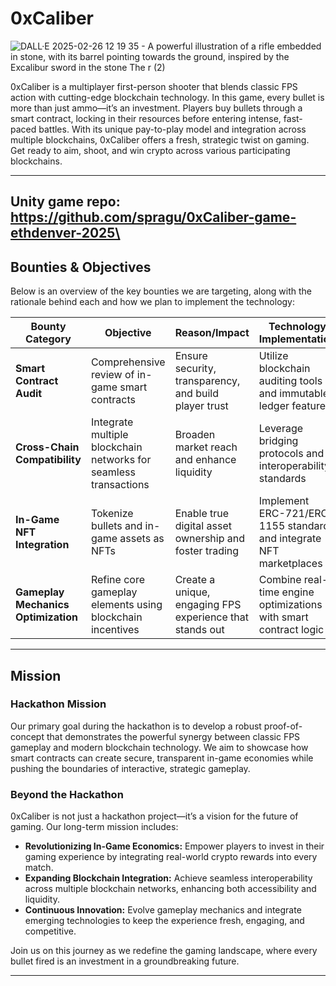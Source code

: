 # 0xCaliber
![DALL·E 2025-02-26 12 19 35 - A powerful illustration of a rifle embedded in stone, with its barrel pointing towards the ground, inspired by the Excalibur sword in the stone  The r (2)](https://github.com/user-attachments/assets/765c9090-8c93-4434-970b-3476e80db0ee)

0xCaliber is a multiplayer first-person shooter that blends classic FPS action with cutting-edge blockchain technology. In this game, every bullet is more than just ammo—it’s an investment. Players buy bullets through a smart contract, locking in their resources before entering intense, fast-paced battles. With its unique pay-to-play model and integration across multiple blockchains, 0xCaliber offers a fresh, strategic twist on gaming. Get ready to aim, shoot, and win crypto across various participating blockchains.

---
Unity game repo: https://github.com/spragu/0xCaliber-game-ethdenver-2025\
---

## Bounties & Objectives

Below is an overview of the key bounties we are targeting, along with the rationale behind each and how we plan to implement the technology:

| **Bounty Category**               | **Objective**                                                  | **Reason/Impact**                                          | **Technology Implementation**                                   |
|-----------------------------------|----------------------------------------------------------------|------------------------------------------------------------|-----------------------------------------------------------------|
| **Smart Contract Audit**          | Comprehensive review of in-game smart contracts                | Ensure security, transparency, and build player trust      | Utilize blockchain auditing tools and immutable ledger features  |
| **Cross-Chain Compatibility**     | Integrate multiple blockchain networks for seamless transactions | Broaden market reach and enhance liquidity                  | Leverage bridging protocols and interoperability standards       |
| **In-Game NFT Integration**       | Tokenize bullets and in-game assets as NFTs                     | Enable true digital asset ownership and foster trading      | Implement ERC-721/ERC-1155 standards and integrate NFT marketplaces|
| **Gameplay Mechanics Optimization** | Refine core gameplay elements using blockchain incentives      | Create a unique, engaging FPS experience that stands out      | Combine real-time engine optimizations with smart contract logic   |

---

## Mission

### Hackathon Mission
Our primary goal during the hackathon is to develop a robust proof-of-concept that demonstrates the powerful synergy between classic FPS gameplay and modern blockchain technology. We aim to showcase how smart contracts can create secure, transparent in-game economies while pushing the boundaries of interactive, strategic gameplay.

### Beyond the Hackathon
0xCaliber is not just a hackathon project—it’s a vision for the future of gaming. Our long-term mission includes:

- **Revolutionizing In-Game Economics:** Empower players to invest in their gaming experience by integrating real-world crypto rewards into every match.
- **Expanding Blockchain Integration:** Achieve seamless interoperability across multiple blockchain networks, enhancing both accessibility and liquidity.
- **Continuous Innovation:** Evolve gameplay mechanics and integrate emerging technologies to keep the experience fresh, engaging, and competitive.

Join us on this journey as we redefine the gaming landscape, where every bullet fired is an investment in a groundbreaking future.

---
